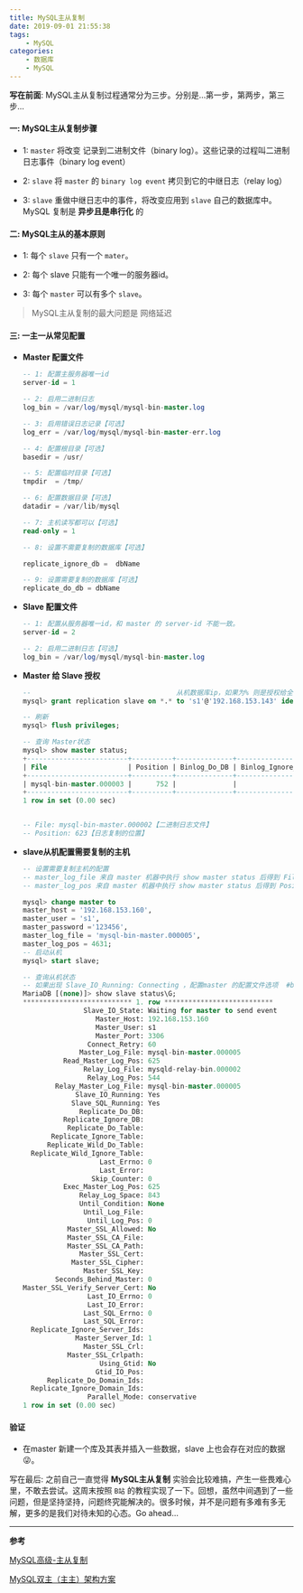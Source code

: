 ```yaml
---
title: MySQL主从复制
date: 2019-09-01 21:55:38
tags:
    - MySQL
categories:
    - 数据库
    - MySQL
---
```


**写在前面**: MySQL主从复制过程通常分为三步。分别是...第一步，第两步，第三步...

<!--more-->

#### 一: MySQL主从复制步骤

- 1: `master` 将改变 记录到二进制文件（binary log）。这些记录的过程叫二进制日志事件（binary log event）

- 2: `slave` 将 `master` 的 `binary log event` 拷贝到它的中继日志（relay log）

- 3: `slave` 重做中继日志中的事件，将改变应用到 `slave` 自己的数据库中。MySQL 复制是 **异步且是串行化** 的


#### 二: MySQL主从的基本原则

- 1: 每个 `slave` 只有一个 `mater`。

- 2: 每个 slave 只能有一个唯一的服务器id。

- 3: 每个 `master` 可以有多个 `slave`。

> MySQL主从复制的最大问题是 网络延迟

#### 三: 一主一从常见配置

- **Master 配置文件**

    ```sql
    -- 1: 配置主服务器唯一id
    server-id = 1

    -- 2: 启用二进制日志
    log_bin = /var/log/mysql/mysql-bin-master.log

    -- 3: 启用错误日志记录【可选】
    log_err = /var/log/mysql/mysql-bin-master-err.log

    -- 4: 配置根目录【可选】
    basedir = /usr/

    -- 5: 配置临时目录【可选】
    tmpdir  = /tmp/

    -- 6: 配置数据目录【可选】
    datadir = /var/lib/mysql

    -- 7: 主机读写都可以【可选】
    read-only = 1

    -- 8: 设置不需要复制的数据库【可选】

    replicate_ignore_db =  dbName

    -- 9: 设置需要复制的数据库【可选】
    replicate_do_db = dbName
    ```

- **Slave 配置文件**

    ```sql
    -- 1: 配置从服务器唯一id，和 master 的 server-id 不能一致。
    server-id = 2

    -- 2: 启用二进制日志【可选】
    log_bin = /var/log/mysql/mysql-bin-master.log

    ```
- **Master 给 Slave 授权**

    ```sql
    --                                    从机数据库ip，如果为% 则是授权给全部ip
    mysql> grant replication slave on *.* to 's1'@'192.168.153.143' identified by '123456';

    -- 刷新
    mysql> flush privileges;

    -- 查询 Master状态
    mysql> show master status;
    +-------------------------+----------+--------------+------------------+
    | File                    | Position | Binlog_Do_DB | Binlog_Ignore_DB |
    +-------------------------+----------+--------------+------------------+
    | mysql-bin-master.000003 |      752 |              |                  |
    +-------------------------+----------+--------------+------------------+
    1 row in set (0.00 sec)


    -- File: mysql-bin-master.000002【二进制日志文件】
    -- Position: 623【日志复制的位置】
    ```

- **slave从机配置需要复制的主机**

    ```sql
    -- 设置需要复制主机的配置
    -- master_log_file 来自 master 机器中执行 show master status 后得到 File 的值
    -- master_log_pos 来自 master 机器中执行 show master status 后得到 Position 的值

    mysql> change master to
    master_host = '192.168.153.160',
    master_user = 's1',
    master_password ='123456',
    master_log_file = 'mysql-bin-master.000005',  
    master_log_pos = 4631;
    -- 启动从机
    mysql> start slave;  

    -- 查询从机状态
    -- 如果出现 Slave_IO_Running: Connecting ，配置master 的配置文件选项  #bind-address = 127.0.0.1。
    MariaDB [(none)]> show slave status\G;
    *************************** 1. row ***************************
                   Slave_IO_State: Waiting for master to send event
                      Master_Host: 192.168.153.160
                      Master_User: s1
                      Master_Port: 3306
                    Connect_Retry: 60
                  Master_Log_File: mysql-bin-master.000005
              Read_Master_Log_Pos: 625
                   Relay_Log_File: mysqld-relay-bin.000002
                    Relay_Log_Pos: 544
            Relay_Master_Log_File: mysql-bin-master.000005
                 Slave_IO_Running: Yes
                Slave_SQL_Running: Yes
                  Replicate_Do_DB:
              Replicate_Ignore_DB:
               Replicate_Do_Table:
           Replicate_Ignore_Table:
          Replicate_Wild_Do_Table:
      Replicate_Wild_Ignore_Table:
                       Last_Errno: 0
                       Last_Error:
                     Skip_Counter: 0
              Exec_Master_Log_Pos: 625
                  Relay_Log_Space: 843
                  Until_Condition: None
                   Until_Log_File:
                    Until_Log_Pos: 0
               Master_SSL_Allowed: No
               Master_SSL_CA_File:
               Master_SSL_CA_Path:
                  Master_SSL_Cert:
                Master_SSL_Cipher:
                   Master_SSL_Key:
            Seconds_Behind_Master: 0
    Master_SSL_Verify_Server_Cert: No
                    Last_IO_Errno: 0
                    Last_IO_Error:
                   Last_SQL_Errno: 0
                   Last_SQL_Error:
      Replicate_Ignore_Server_Ids:
                 Master_Server_Id: 1
                   Master_SSL_Crl:
               Master_SSL_Crlpath:
                       Using_Gtid: No
                      Gtid_IO_Pos:
          Replicate_Do_Domain_Ids:
      Replicate_Ignore_Domain_Ids:
                    Parallel_Mode: conservative
    1 row in set (0.00 sec)
    ```

#### 验证

- 在master 新建一个库及其表并插入一些数据，slave 上也会存在对应的数据😜。

写在最后: 之前自己一直觉得 **MySQL主从复制** 实验会比较难搞，产生一些畏难心里，不敢去尝试。这周末按照  `B站` 的教程实现了一下。回想，虽然中间遇到了一些问题，但是坚持坚持，问题终究能解决的。很多时候，并不是问题有多难有多无解，更多的是我们对待未知的心态。Go ahead...

---

**参考**

[MySQL高级-主从复制](https://www.bilibili.com/video/av49181542/?p=241)

[MySQL双主（主主）架构方案](https://www.cnblogs.com/ygqygq2/p/6045279.html)
